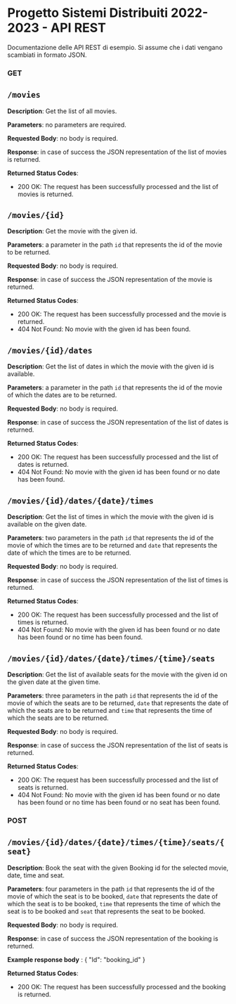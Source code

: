 # Progetto Sistemi Distribuiti 2022-2023 - API REST

Documentazione delle API REST di esempio. Si assume che i dati vengano scambiati in formato JSON.

### GET 

## `/movies`

**Description**: Get the list of all movies.

**Parameters**: no parameters are required.

**Requested Body**: no body is required.

**Response**:  in case of success the JSON representation of the list of movies is returned.

**Returned Status Codes**:

* 200 OK: The request has been successfully processed and the list of movies is returned.

## `/movies/{id}`

**Description**: Get the movie with the given id.

**Parameters**: a parameter in the path `id` that represents the id of the movie to be returned.

**Requested Body**: no body is required.

**Response**: in case of success the JSON representation of the movie is returned.

**Returned Status Codes**:

* 200 OK: The request has been successfully processed and the movie is returned.
* 404 Not Found: No movie with the given id has been found.

## `/movies/{id}/dates`

**Description**: Get the list of dates in which the movie with the given id is available.

**Parameters**: a parameter in the path `id` that represents the id of the movie of which the dates are to be returned.

**Requested Body**: no body is required.

**Response**: in case of success the JSON representation of the list of dates is returned.

**Returned Status Codes**:

* 200 OK: The request has been successfully processed and the list of dates is returned.
* 404 Not Found: No movie with the given id has been found or no date has been found.

## `/movies/{id}/dates/{date}/times`

**Description**: Get the list of times in which the movie with the given id is available on the given date.

**Parameters**: two parameters in the path `id` that represents the id of the movie of which the times are to be returned and `date` that represents the date of which the times are to be returned.

**Requested Body**: no body is required.

**Response**: in case of success the JSON representation of the list of times is returned.

**Returned Status Codes**:

* 200 OK: The request has been successfully processed and the list of times is returned.
* 404 Not Found: No movie with the given id has been found or no date has been found or no time has been found.

## `/movies/{id}/dates/{date}/times/{time}/seats`

**Description**: Get the list of available seats for the movie with the given id on the given date at the given time.

**Parameters**: three parameters in the path `id` that represents the id of the movie of which the seats are to be returned, `date` that represents the date of which the seats are to be returned and `time` that represents the time of which the seats are to be returned.

**Requested Body**: no body is required. 

**Response**: in case of success the JSON representation of the list of seats is returned.

**Returned Status Codes**:

* 200 OK: The request has been successfully processed and the list of seats is returned.
* 404 Not Found: No movie with the given id has been found or no date has been found or no time has been found or no seat has been found.

### POST

## `/movies/{id}/dates/{date}/times/{time}/seats/{seat}`

**Description**: Book the seat with the given Booking id for the selected movie, date, time and seat.

**Parameters**: four parameters in the path `id` that represents the id of the movie of which the seat is to be booked, `date` that represents the date of which the seat is to be booked, `time` that represents the time of which the seat is to be booked and `seat` that represents the seat to be booked.

**Requested Body**: no body is required.

**Response**: in case of success the JSON representation of the booking is returned.

**Example response body** :
{
  "Id": "booking_id"
}

**Returned Status Codes**:

* 200 OK: The request has been successfully processed and the booking is returned.










